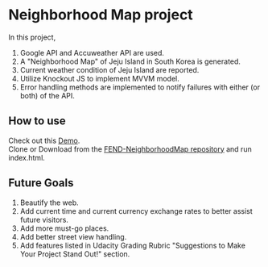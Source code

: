# Neighborhood Map project

In this project,  
1. Google API and Accuweather API are used.  
2. A "Neighborhood Map" of Jeju Island in South Korea is generated.  
3. Current weather condition of Jeju Island are reported.  
4. Utilize Knockout JS to implement MVVM model.  
4. Error handling methods are implemented to notify failures with either (or both) of the API.  


## How to use

Check out this [Demo](https://kwonjh90.github.io/FEND-NeighborhoodMap/).  
Clone or Download from the [FEND-NeighborhoodMap repository](https://github.com/kwonjh90/FEND-NeighborhoodMap/) and run index.html.


## Future Goals
  1. Beautify the web.  
  2. Add current time and current currency exchange rates to better assist future visitors.  
  3. Add more must-go places.  
  4. Add better street view handling.  
  5. Add features listed in Udacity Grading Rubric "Suggestions to Make Your Project Stand Out!" section.  
